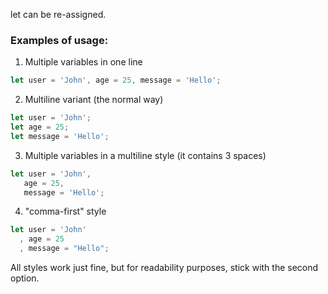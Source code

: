 
let can be re-assigned.

### Examples of usage:

1. Multiple variables in one line
```js
let user = 'John', age = 25, message = 'Hello';
```

2. Multiline variant (the normal way)
```js
let user = 'John';
let age = 25;
let message = 'Hello';
```

3. Multiple variables in a multiline style (it contains 3 spaces)
```js
let user = 'John',
   age = 25,
   message = 'Hello';
```

4. "comma-first" style
```js
let user = 'John'
  , age = 25
  , message = "Hello";
```

All styles work just fine, but for readability purposes, stick with the second option.